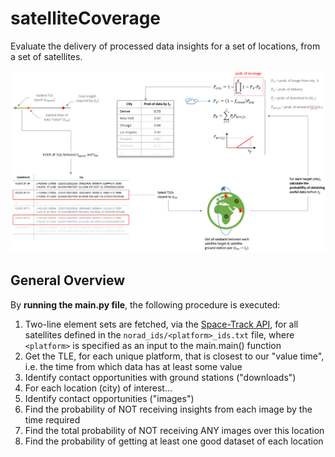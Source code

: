 # satelliteCoverage
Evaluate the delivery of processed data insights for a set of locations, from a set of satellites.

![General flow of the model operations](/assets/model_flow.PNG)

## General Overview
By **running the main.py file**, the following procedure is executed:
 1. Two-line element sets are fetched, via the [Space-Track API](https://www.space-track.org/documentation#/api), for all satellites defined in the `norad_ids/<platform>_ids.txt` file, where `<platform>` is specified as an input to the main.main() function
 2. Get the TLE, for each unique platform, that is closest to our "value time", i.e. the time from which data has at least some value
 3. Identify contact opportunities with ground stations ("downloads")
 4. For each location (city) of interest...
 5. Identify contact opportunities ("images")
 6. Find the probability of NOT receiving insights from each image by the time required
 7. Find the total probability of NOT receiving ANY images over this location
 8. Find the probability of getting at least one good dataset of each location

